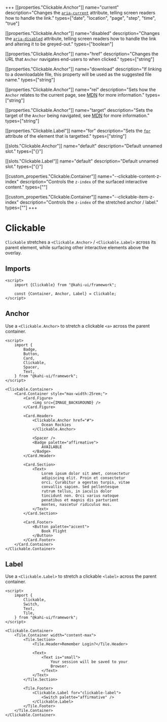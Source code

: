 +++
[[properties."Clickable.Anchor"]]
name="current"
description="Changes the [`aria-current`](https://www.digitala11y.com/aria-current-state) attribute, telling screen readers how to handle the link."
types=["date", "location", "page", "step", "time", "true"]

[[properties."Clickable.Anchor"]]
name="disabled"
description="Changes the [`aria-disabled`](https://www.digitala11y.com/aria-disabled-state) attribute, telling screen readers how to handle the link and altering it to be greyed-out."
types=["boolean"]

[[properties."Clickable.Anchor"]]
name="href"
description="Changes the URL that `Anchor` navigates end-users to when clicked."
types=["string"]

[[properties."Clickable.Anchor"]]
name="download"
description="If linking to a downloadable file, this property will be used as the suggested file name."
types=["string"]

[[properties."Clickable.Anchor"]]
name="rel"
description="Sets how the `Anchor` relates to the current page, see [MDN](https://developer.mozilla.org/en-US/docs/Web/HTML/Element/a#attr-rel) for more information."
types=["string"]

[[properties."Clickable.Anchor"]]
name="target"
description="Sets the target of the `Anchor` being navigated, see [MDN](https://developer.mozilla.org/en-US/docs/Web/HTML/Element/a#attr-target) for more information."
types=["string"]

[[properties."Clickable.Label"]]
name="for"
description="Sets the [`for`](https://developer.mozilla.org/en-US/docs/Web/HTML/Element/label#attr-for) attribute of the element that is targetted."
types=["string"]

[[slots."Clickable.Anchor"]]
name="default"
description="Default unnamed slot."
types=["{}"]

[[slots."Clickable.Label"]]
name="default"
description="Default unnamed slot."
types=["{}"]

[[custom_properties."Clickable.Container"]]
name="--clickable-content-z-index"
description="Controls the `z-index` of the surfaced interactive content."
types=["<integer>"]

[[custom_properties."Clickable.Container"]]
name="--clickable-item-z-index"
description="Controls the `z-index` of the stretched anchor / label."
types=["<integer>"]
+++

# Clickable

`Clickable` stretches a `<Clickable.Anchor>` / `<Clickable.Label>` across its parent element, while surfacing other interactive elements above the overlay.

## Imports

```svelte default Clickable Imports
<script>
    import {Clickable} from "@kahi-ui/framework";

    const {Container, Anchor, Label} = Clickable;
</script>
```

## Anchor

Use a `<Clickable.Anchor>` to stretch a clickable `<a>` across the parent container.

```svelte repl Clickable Anchor
<script>
    import {
        Badge,
        Button,
        Card,
        Clickable,
        Spacer,
        Text,
    } from "@kahi-ui/framework";
</script>

<Clickable.Container>
    <Card.Container style="max-width:25rem;">
        <Card.Figure>
            <img src={IMAGE_BACKGROUND} />
        </Card.Figure>

        <Card.Header>
            <Clickable.Anchor href="#">
                Ocean Rockies
            </Clickable.Anchor>

            <Spacer />
            <Badge palette="affirmative">
                AVAILABLE
            </Badge>
        </Card.Header>

        <Card.Section>
            <Text>
                Lorem ipsum dolor sit amet, consectetur
                adipiscing elit. Proin et consectetur
                orci. Curabitur a egestas turpis, vitae
                convallis sapien. Sed pellentesque
                rutrum tellus, in iaculis dolor
                tincidunt non. Orci varius natoque
                penatibus et magnis dis parturient
                montes, nascetur ridiculus mus.
            </Text>
        </Card.Section>

        <Card.Footer>
            <Button palette="accent">
                Book Flight
            </Button>
        </Card.Footer>
    </Card.Container>
</Clickable.Container>
```

## Label

Use a `<Clickable.Label>` to stretch a clickable `<label>` across the parent container.

```svelte repl Clickable Label
<script>
    import {
        Clickable,
        Switch,
        Text,
        Tile,
    } from "@kahi-ui/framework";
</script>

<Clickable.Container>
    <Tile.Container width="content-max">
        <Tile.Section>
            <Tile.Header>Remember Login?</Tile.Header>

            <Text>
                <Text is="small">
                    Your session will be saved to your
                    Browser.
                </Text>
            </Text>
        </Tile.Section>

        <Tile.Footer>
            <Clickable.Label for="clickable-label">
                <Switch palette="affirmative" />
            </Clickable.Label>
        </Tile.Footer>
    </Tile.Container>
</Clickable.Container>
```
